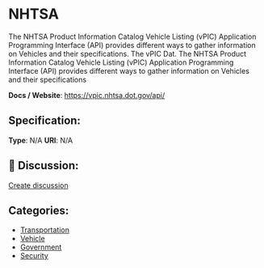 # NHTSA


The NHTSA Product Information Catalog Vehicle Listing (vPIC) Application Programming Interface (API) provides different ways to gather information on Vehicles and their specifications. The vPIC Dat. The NHTSA Product Information Catalog Vehicle Listing (vPIC) Application Programming Interface (API) provides different ways to gather information on Vehicles and their specifications

**Docs / Website**: https://vpic.nhtsa.dot.gov/api/

## Specification:
**Type**:  N/A 
**URI**:  N/A 

## 💬 Discussion:
[Create discussion](link)

## Categories:
- [Transportation](https://github.com/apis-list/apis-list#transportation)
- [Vehicle](https://github.com/apis-list/apis-list#vehicle)
- [Government](https://github.com/apis-list/apis-list#government)
- [Security](https://github.com/apis-list/apis-list#security)





